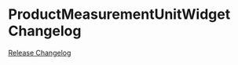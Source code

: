 # ProductMeasurementUnitWidget Changelog

[Release Changelog](https://github.com/spryker-shop/product-measurement-unit-widget/releases)
